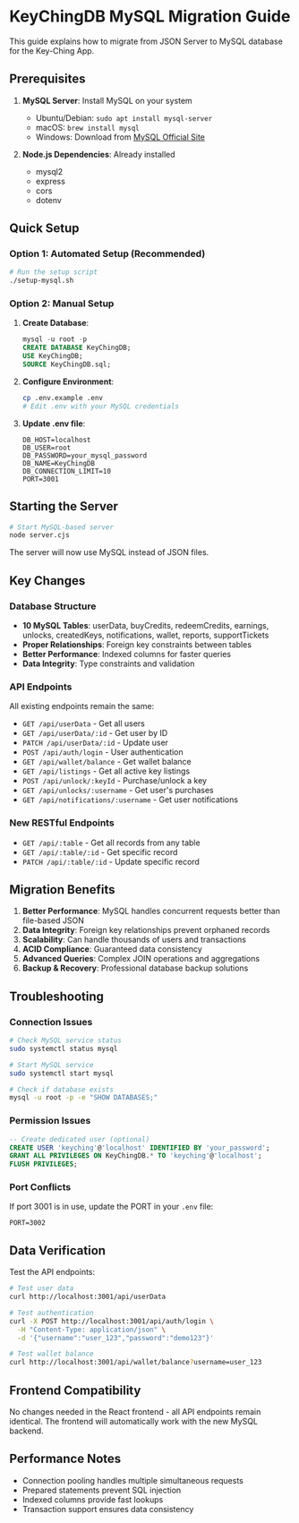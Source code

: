 # KeyChingDB MySQL Migration Guide

This guide explains how to migrate from JSON Server to MySQL database for the Key-Ching App.

## Prerequisites

1. **MySQL Server**: Install MySQL on your system
   - Ubuntu/Debian: `sudo apt install mysql-server`
   - macOS: `brew install mysql`
   - Windows: Download from [MySQL Official Site](https://dev.mysql.com/downloads/mysql/)

2. **Node.js Dependencies**: Already installed
   - mysql2
   - express
   - cors
   - dotenv

## Quick Setup

### Option 1: Automated Setup (Recommended)
```bash
# Run the setup script
./setup-mysql.sh
```

### Option 2: Manual Setup

1. **Create Database**:
   ```sql
   mysql -u root -p
   CREATE DATABASE KeyChingDB;
   USE KeyChingDB;
   SOURCE KeyChingDB.sql;
   ```

2. **Configure Environment**:
   ```bash
   cp .env.example .env
   # Edit .env with your MySQL credentials
   ```

3. **Update .env file**:
   ```env
   DB_HOST=localhost
   DB_USER=root
   DB_PASSWORD=your_mysql_password
   DB_NAME=KeyChingDB
   DB_CONNECTION_LIMIT=10
   PORT=3001
   ```

## Starting the Server

```bash
# Start MySQL-based server
node server.cjs
```

The server will now use MySQL instead of JSON files.

## Key Changes

### Database Structure
- **10 MySQL Tables**: userData, buyCredits, redeemCredits, earnings, unlocks, createdKeys, notifications, wallet, reports, supportTickets
- **Proper Relationships**: Foreign key constraints between tables
- **Better Performance**: Indexed columns for faster queries
- **Data Integrity**: Type constraints and validation

### API Endpoints
All existing endpoints remain the same:
- `GET /api/userData` - Get all users
- `GET /api/userData/:id` - Get user by ID
- `PATCH /api/userData/:id` - Update user
- `POST /api/auth/login` - User authentication
- `GET /api/wallet/balance` - Get wallet balance
- `GET /api/listings` - Get all active key listings
- `POST /api/unlock/:keyId` - Purchase/unlock a key
- `GET /api/unlocks/:username` - Get user's purchases
- `GET /api/notifications/:username` - Get user notifications

### New RESTful Endpoints
- `GET /api/:table` - Get all records from any table
- `GET /api/:table/:id` - Get specific record
- `PATCH /api/:table/:id` - Update specific record

## Migration Benefits

1. **Better Performance**: MySQL handles concurrent requests better than file-based JSON
2. **Data Integrity**: Foreign key relationships prevent orphaned records
3. **Scalability**: Can handle thousands of users and transactions
4. **ACID Compliance**: Guaranteed data consistency
5. **Advanced Queries**: Complex JOIN operations and aggregations
6. **Backup & Recovery**: Professional database backup solutions

## Troubleshooting

### Connection Issues
```bash
# Check MySQL service status
sudo systemctl status mysql

# Start MySQL service
sudo systemctl start mysql

# Check if database exists
mysql -u root -p -e "SHOW DATABASES;"
```

### Permission Issues
```sql
-- Create dedicated user (optional)
CREATE USER 'keyching'@'localhost' IDENTIFIED BY 'your_password';
GRANT ALL PRIVILEGES ON KeyChingDB.* TO 'keyching'@'localhost';
FLUSH PRIVILEGES;
```

### Port Conflicts
If port 3001 is in use, update the PORT in your `.env` file:
```env
PORT=3002
```

## Data Verification

Test the API endpoints:
```bash
# Test user data
curl http://localhost:3001/api/userData

# Test authentication
curl -X POST http://localhost:3001/api/auth/login \
  -H "Content-Type: application/json" \
  -d '{"username":"user_123","password":"demo123"}'

# Test wallet balance
curl http://localhost:3001/api/wallet/balance?username=user_123
```

## Frontend Compatibility

No changes needed in the React frontend - all API endpoints remain identical. The frontend will automatically work with the new MySQL backend.

## Performance Notes

- Connection pooling handles multiple simultaneous requests
- Prepared statements prevent SQL injection
- Indexed columns provide fast lookups
- Transaction support ensures data consistency